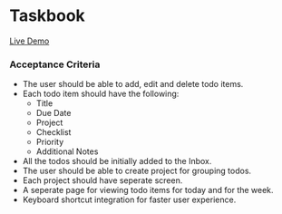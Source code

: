 # Taskbook

[Live Demo](https://swarnim-me.github.io/todo-app/)

### Acceptance Criteria
* The user should be able to add, edit and delete todo items.
* Each todo item should have the following:
    * Title
    * Due Date
    * Project
    * Checklist
    * Priority
    * Additional Notes
* All the todos should be initially added to the Inbox.
* The user should be able to create project for grouping todos.
* Each project should have seperate screen.
* A seperate page for viewing todo items for today and for the week.
* Keyboard shortcut integration for faster user experience.